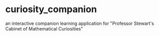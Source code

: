 # curiosity_companion
an interactive companion learning application for "Professor Stewart's Cabinet of Mathematical Curiosities"

